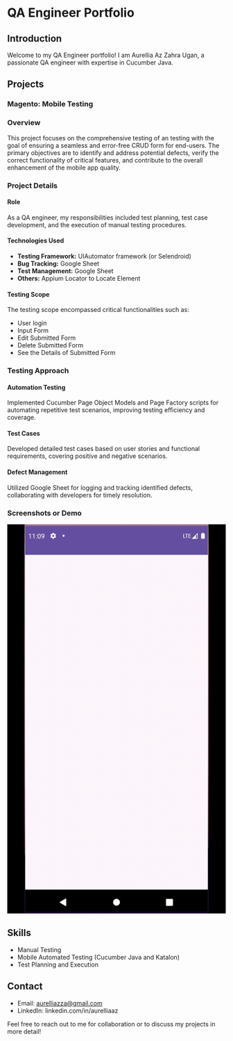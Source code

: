 # QA Engineer Portfolio

## Introduction
Welcome to my QA Engineer portfolio! I am Aurellia Az Zahra Ugan, a passionate QA engineer with expertise in Cucumber Java.

## Projects

### Magento: Mobile Testing

### Overview

This project focuses on the comprehensive testing of an testing with the goal of ensuring a seamless and error-free CRUD form for end-users. The primary objectives are to identify and address potential defects, verify the correct functionality of critical features, and contribute to the overall enhancement of the mobile app quality.

### Project Details

#### Role

As a QA engineer, my responsibilities included test planning, test case development, and the execution of manual testing procedures.

#### Technologies Used

- **Testing Framework:** UIAutomator framework (or Selendroid)
- **Bug Tracking:** Google Sheet
- **Test Management:** Google Sheet
- **Others:** Appium Locator to Locate Element

#### Testing Scope

The testing scope encompassed critical functionalities such as:
- User login
- Input Form
- Edit Submitted Form
- Delete Submitted Form
- See the Details of Submitted Form

### Testing Approach

#### Automation Testing

Implemented Cucumber Page Object Models and Page Factory scripts for automating repetitive test scenarios, improving testing efficiency and coverage.

#### Test Cases

Developed detailed test cases based on user stories and functional requirements, covering positive and negative scenarios.

#### Defect Management

Utilized Google Sheet for logging and tracking identified defects, collaborating with developers for timely resolution.

### Screenshots or Demo

![](https://github.com/02aurellia/Android-Testing-Java/blob/main/Demo.gif)

## Skills
- Manual Testing
- Mobile Automated Testing (Cucumber Java and Katalon)
- Test Planning and Execution

## Contact
- Email: aurelliazza@gmail.com
- LinkedIn: linkedin.com/in/aurelliaaz

Feel free to reach out to me for collaboration or to discuss my projects in more detail!
